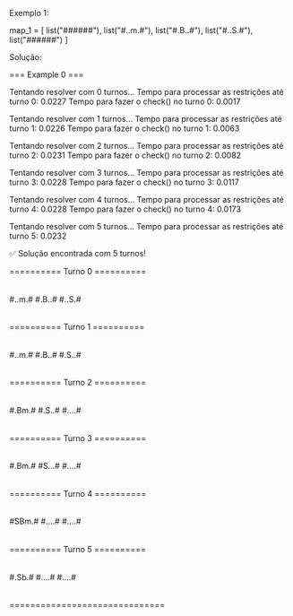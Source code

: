 Exemplo 1:

map_1 = [
    list("######"),
    list("#..m.#"),
    list("#.B..#"),
    list("#..S.#"),
    list("######")
]

Solução:

=== Example 0 ===

Tentando resolver com 0 turnos...
Tempo para processar as restrições até turno 0: 0.0227
Tempo para fazer o check() no turno 0: 0.0017

Tentando resolver com 1 turnos...
Tempo para processar as restrições até turno 1: 0.0226
Tempo para fazer o check() no turno 1: 0.0063

Tentando resolver com 2 turnos...
Tempo para processar as restrições até turno 2: 0.0231
Tempo para fazer o check() no turno 2: 0.0082

Tentando resolver com 3 turnos...
Tempo para processar as restrições até turno 3: 0.0228
Tempo para fazer o check() no turno 3: 0.0117

Tentando resolver com 4 turnos...
Tempo para processar as restrições até turno 4: 0.0228
Tempo para fazer o check() no turno 4: 0.0173

Tentando resolver com 5 turnos...
Tempo para processar as restrições até turno 5: 0.0232

✅ Solução encontrada com 5 turnos!

========== Turno 0 ==========
######
#..m.#
#.B..#
#..S.#
######

========== Turno 1 ==========
######
#..m.#
#.B..#
#.S..#
######

========== Turno 2 ==========
######
#.Bm.#
#.S..#
#....#
######

========== Turno 3 ==========
######
#.Bm.#
#S...#
#....#
######

========== Turno 4 ==========
######
#SBm.#
#....#
#....#
######

========== Turno 5 ==========
######
#.Sb.#
#....#
#....#
######

==============================
